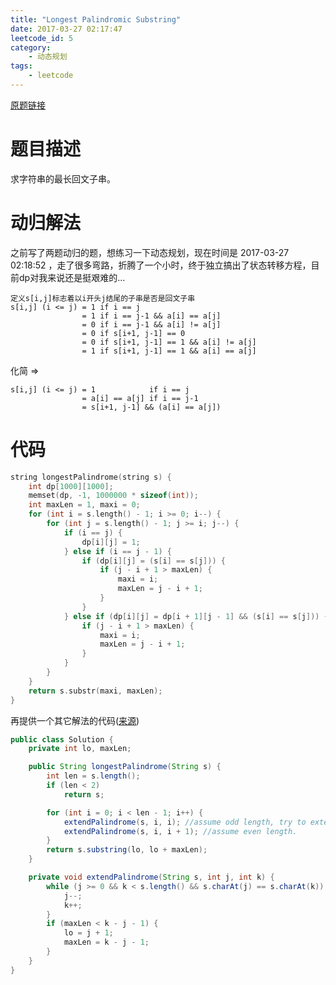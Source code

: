 ```yaml
---
title: "Longest Palindromic Substring"
date: 2017-03-27 02:17:47
leetcode_id: 5
category:
    - 动态规划
tags:
    - leetcode
---
```

[原题链接](https://leetcode.com/problems/longest-palindromic-substring/#/description)

# 题目描述
求字符串的最长回文子串。

# 动归解法
之前写了两题动归的题，想练习一下动态规划，现在时间是 2017-03-27 02:18:52 ，走了很多弯路，折腾了一个小时，终于独立搞出了状态转移方程，目前dp对我来说还是挺艰难的...

```text
定义s[i,j]标志着以i开头j结尾的子串是否是回文子串
s[i,j] (i <= j) = 1 if i == j
                = 1 if i == j-1 && a[i] == a[j]
                = 0 if i == j-1 && a[i] != a[j]
                = 0 if s[i+1, j-1] == 0
                = 0 if s[i+1, j-1] == 1 && a[i] != a[j]
                = 1 if s[i+1, j-1] == 1 && a[i] == a[j]
```
化简 =>
```text
s[i,j] (i <= j) = 1            if i == j
                = a[i] == a[j] if i == j-1
                = s[i+1, j-1] && (a[i] == a[j])
```
# 代码

```c
string longestPalindrome(string s) {
    int dp[1000][1000];
    memset(dp, -1, 1000000 * sizeof(int));
    int maxLen = 1, maxi = 0;
    for (int i = s.length() - 1; i >= 0; i--) {
        for (int j = s.length() - 1; j >= i; j--) {
            if (i == j) {
                dp[i][j] = 1;
            } else if (i == j - 1) {
                if (dp[i][j] = (s[i] == s[j])) {
                    if (j - i + 1 > maxLen) {
                        maxi = i;
                        maxLen = j - i + 1;
                    }
                }
            } else if (dp[i][j] = dp[i + 1][j - 1] && (s[i] == s[j])) {
                if (j - i + 1 > maxLen) {
                    maxi = i;
                    maxLen = j - i + 1;
                }
            }
        }
    }
    return s.substr(maxi, maxLen);
}
```

再提供一个其它解法的代码([来源](https://discuss.leetcode.com/topic/23498/very-simple-clean-java-solution))
```java
public class Solution {
    private int lo, maxLen;

    public String longestPalindrome(String s) {
        int len = s.length();
        if (len < 2)
            return s;

        for (int i = 0; i < len - 1; i++) {
            extendPalindrome(s, i, i); //assume odd length, try to extend Palindrome as possible
            extendPalindrome(s, i, i + 1); //assume even length.
        }
        return s.substring(lo, lo + maxLen);
    }

    private void extendPalindrome(String s, int j, int k) {
        while (j >= 0 && k < s.length() && s.charAt(j) == s.charAt(k)) {
            j--;
            k++;
        }
        if (maxLen < k - j - 1) {
            lo = j + 1;
            maxLen = k - j - 1;
        }
    }
}
```
